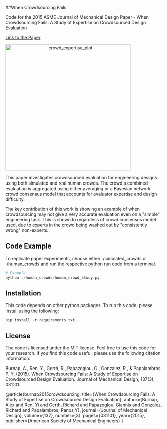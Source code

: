 ##When Crowdsourcing Fails

Code for the 2015 ASME Journal of Mechanical Design Paper - When Crowdsourcing Fails: A Study of Expertise on Crowdsourced Design Evaluation

[Link to the Paper](http://mechanicaldesign.asmedigitalcollection.asme.org/mobile/article.aspx?articleid=1935529)

<img src="https://www.aburnap.com/images/research_logos/crowd_evaluation.png" alt="crowd_expertise_plot" style="width:400px; text-align:center;">


This paper investigates crowdsourced evaluation for engineering designs using both simulated and real human crowds.  The crowd's combined evaluation is aggregated using either averaging or a Bayesian network crowd consensus model that accounts for evaluator expertise and design difficulty.

The key contribution of this work is showing an example of when crowdsourcing may not give a very accurate evaluation even on a "simple" engineering task.  This is shown to regardless of crowd consensus model used, due to experts in the crowd being washed out by "consistently wrong" non-experts.

## Code Example

To replicate paper experiments, choose either ./simulated_crowds or ./human_crowds and run the respective python run code from a terminal.

```python
# Example
python ./human_crowds/human_crowd_study.py
```

## Installation

This code depends on other python packages. To run this code, please install using the following:

```python
pip install -r requirements.txt

```

## License

The code is licensed under the MIT license. Feel free to use this code for your research.  If you find this code useful, please use the following citation information:

Burnap, A., Ren, Y., Gerth, R., Papazoglou, G., Gonzalez, R., & Papalambros, P. Y. (2015). When Crowdsourcing Fails: A Study of Expertise on Crowdsourced Design Evaluation. Journal of Mechanical Design, 137(3), 031101.

@article{burnap2015crowdsourcing,
  title={When Crowdsourcing Fails: A Study of Expertise on Crowdsourced Design Evaluation},
  author={Burnap, Alex and Ren, Yi and Gerth, Richard and Papazoglou, Giannis and Gonzalez, Richard and Papalambros, Panos Y},
  journal={Journal of Mechanical Design},
  volume={137},
  number={3},
  pages={031101},
  year={2015},
  publisher={American Society of Mechanical Engineers}
}



